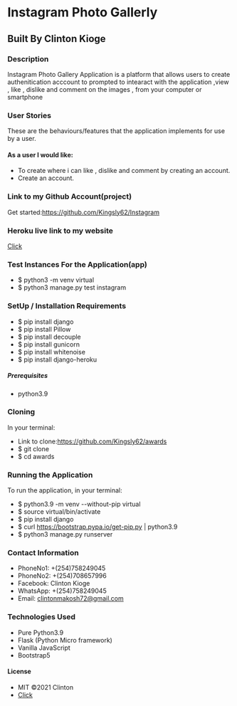 # Instagram Photo Gallerly

## Built By Clinton Kioge

### Description

Instagram Photo Gallery Application is a platform that allows users to create authenitication acccount to prompted to intearact with the application ,view , like , dislike and comment on the images , from your computer or smartphone

### User Stories

These are the behaviours/features that the application implements for use by a user.

#### As a user I would like:

- To create where i can like , dislike and comment by creating an account.
- Create an account.

### Link to my Github Account(project)

Get started:https://github.com/Kingsly62/Instagram

### Heroku live link to my website

[Click](https://instagram-clinton.herokuapp.com/)

### Test Instances For the Application(app)

- $ python3 -m venv virtual
- $ python3 manage.py test instagram

### SetUp / Installation Requirements

- $ pip install django
- $ pip install Pillow
- $ pip install decouple
- $ pip install gunicorn
- $ pip install whitenoise
- $ pip install django-heroku

##### Prerequisites

- python3.9

### Cloning

In your terminal:

- Link to clone:https://github.com/Kingsly62/awards
- $ git clone
- $ cd awards

### Running the Application

To run the application, in your terminal:

- $ python3.9 -m venv --without-pip virtual
- $ source virtual/bin/activate
- $ pip install django
- $ curl https://bootstrap.pypa.io/get-pip.py | python3.9
- $ python3 manage.py runserver

### Contact Information

- PhoneNo1: +(254)758249045
- PhoneNo2: +(254)708657996
- Facebook: Clinton Kioge
- WhatsApp: +(254)758249045
- Email: clintonmakosh72@gmail.com

### Technologies Used

- Pure Python3.9
- Flask (Python Micro framework)
- Vanilla JavaScript
- Bootstrap5

#### License

- MIT ©2021 Clinton
- [Click](https://opensource.org/civicrm/mailing/confirm?reset=1&cid=63735&sid=22975&h=fb22e32f66706d47)
